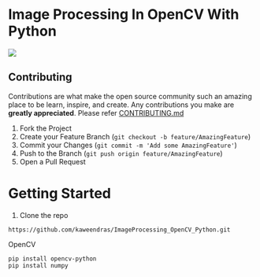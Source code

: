 # Image Processing In OpenCV With Python

<img src="https://github.com/kaweendras/ImageProcessing_OpenCV_Python/blob/master/resources/sample.JPG"/>

## Contributing

Contributions are what make the open source community such an amazing place to be learn, inspire, and create. Any contributions you make are **greatly appreciated**. Please refer [CONTRIBUTING.md](CONTRIBUTING.md)

1. Fork the Project
2. Create your Feature Branch (`git checkout -b feature/AmazingFeature`)
3. Commit your Changes (`git commit -m 'Add some AmazingFeature'`)
4. Push to the Branch (`git push origin feature/AmazingFeature`)
5. Open a Pull Request

# Getting Started
1. Clone the repo
```pip
https://github.com/kaweendras/ImageProcessing_OpenCV_Python.git
```

OpenCV

```pip
pip install opencv-python
pip install numpy
```